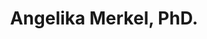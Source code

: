 ---
type: blog
title: "Angelika Merkel, PhD."
description: Unit Head # ORCID https://orcid.org/0000-0001-5164-6803
card_img:
  - Angelika_s.jpeg
---